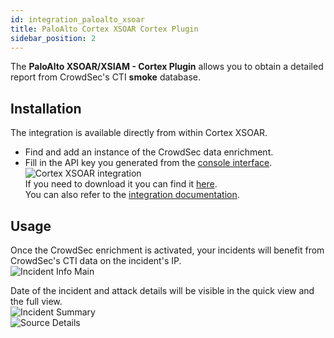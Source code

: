 ```yaml
---
id: integration_paloalto_xsoar
title: PaloAlto Cortex XSOAR Cortex Plugin
sidebar_position: 2
---
```


The **PaloAlto XSOAR/XSIAM - Cortex Plugin** allows you to obtain a detailed report from CrowdSec's CTI **smoke** database.


## Installation

The integration is available directly from within Cortex XSOAR.  
* Find and add an instance of the CrowdSec data enrichment. 
* Fill in the API key you generated from the [console interface](https://doc.crowdsec.net/docs/cti_api/getting_started).  
![Cortex XSOAR integration](/img/cortex-XSOAR-find-integration.png)  
If you need to download it you can find it [here](https://cortex.marketplace.pan.dev/marketplace/details/CrowdSec/).  
You can also refer to the [integration documentation](https://xsoar.pan.dev/docs/reference/integrations/crowd-sec).

## Usage

Once the CrowdSec enrichment is activated, your incidents will benefit from CrowdSec's CTI data on the incident's IP.   
![Incident Info Main](/img/cortex-XSOAR-incident-info-main.png)

Date of the incident and attack details will be visible in the quick view and the full view.  
![Incident Summary](/img/cortex-XSOAR-summary.png)  
![Source Details](/img/cortex-XSOAR-source-details.png)  
